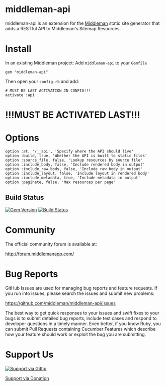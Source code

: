 # middleman-api

middleman-api is an extension for the [Middleman](http://middlemanapp.com) static site generator that adds a RESTful API to Middleman's Sitemap Resources.

# Install

In an existing Middleman project:
Add `middleman-api` to your `Gemfile`

```
gem "middleman-api"
```

Then open your `config.rb` and add:

```
# MUST BE LAST ACTIVATION IN CONFIG!!! 
activate :api
```

# **!!!MUST BE ACTIVATED LAST!!!**


# Options

    option :at, '/__api', 'Specify where the API should live'
    option :build, true, 'Whether the API is built to static files'
    option :source_file, false, 'Lookup resources by source file'
    option :include_body, false, 'Include rendered body in output'
    option :include_raw_body, false, 'Include raw body in output'
    option :include_layout, false, 'Include layout in rendered body'
    option :include_metadata, true, 'Include metadata in output'
    option :paginate, false, 'Max resources per page'

## Build Status

[![Gem Version](https://badge.fury.io/rb/middleman-api.png)](https://rubygems.org/gems/middleman-api)
[![Build Status](https://travis-ci.org/middleman/middleman-api.png)](http://travis-ci.org/middleman/middleman-api)

# Community

The official community forum is available at:

  http://forum.middlemanapp.com/

# Bug Reports

GitHub Issues are used for managing bug reports and feature requests. If you run into issues, please search the issues and submit new problems:

https://github.com/middleman/middleman-api/issues

The best way to get quick responses to your issues and swift fixes to your bugs is to submit detailed bug reports, include test cases and respond to developer questions in a timely manner. Even better, if you know Ruby, you can submit Pull Requests containing Cucumber Features which describe how your feature should work or exploit the bug you are submitting.

# Support Us

[![Support via Gittip](https://rawgithub.com/twolfson/gittip-badge/0.1.0/dist/gittip.png)](https://www.gittip.com/tdreyno/)

[Support via Donation](https://spacebox.io/s/4dXbHBorC3)
